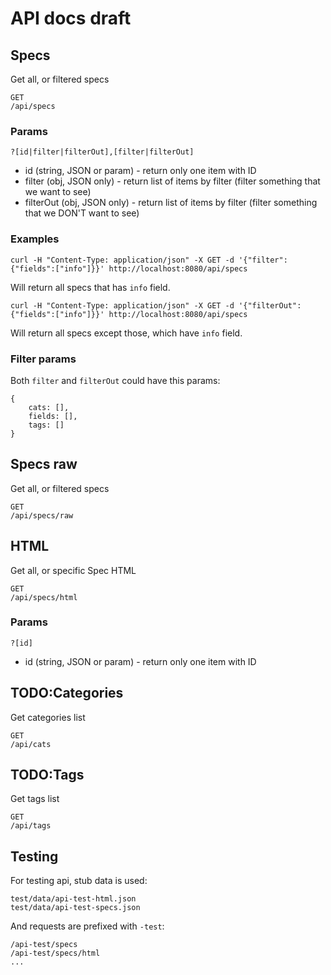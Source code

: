 # API docs draft

## Specs

Get all, or filtered specs

```
GET
/api/specs
```

### Params

```
?[id|filter|filterOut],[filter|filterOut]
```

* id (string, JSON or param) - return only one item with ID
* filter (obj, JSON only) - return list of items by filter (filter something that we want to see)
* filterOut (obj, JSON only) - return list of items by filter (filter something that we DON'T want to see)

### Examples

```
curl -H "Content-Type: application/json" -X GET -d '{"filter":{"fields":["info"]}}' http://localhost:8080/api/specs
```

Will return all specs that has `info` field.

```
curl -H "Content-Type: application/json" -X GET -d '{"filterOut":{"fields":["info"]}}' http://localhost:8080/api/specs
```

Will return all specs except those, which have `info` field.


### Filter params

Both `filter` and `filterOut` could have this params:

```
{
    cats: [],
    fields: [],
    tags: []
}
```

## Specs raw

Get all, or filtered specs

```
GET
/api/specs/raw
```

## HTML

Get all, or specific Spec HTML

```
GET
/api/specs/html
```

### Params

```
?[id]
```

* id (string, JSON or param) - return only one item with ID


## TODO:Categories

Get categories list

```
GET
/api/cats
```

## TODO:Tags

Get tags list

```
GET
/api/tags
```

## Testing

For testing api, stub data is used:

```
test/data/api-test-html.json
test/data/api-test-specs.json
```

And requests are prefixed with `-test`:

```
/api-test/specs
/api-test/specs/html
...
```